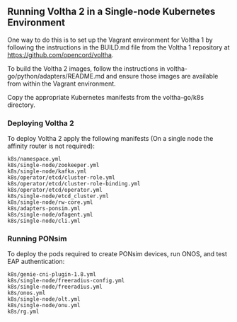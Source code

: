 ## Running Voltha 2 in a Single-node Kubernetes Environment

One way to do this is to set up the Vagrant environment for Voltha 1 by following the instructions
in the BUILD.md file from the Voltha 1 repository at https://github.com/opencord/voltha.

To build the Voltha 2 images, follow the instructions in voltha-go/python/adapters/README.md and
ensure those images are available from within the Vagrant environment.

Copy the appropriate Kubernetes manifests from the voltha-go/k8s directory.

### Deploying Voltha 2

To deploy Voltha 2 apply the following manifests (On a single node the affinity router is not required):
```
k8s/namespace.yml
k8s/single-node/zookeeper.yml
k8s/single-node/kafka.yml
k8s/operator/etcd/cluster-role.yml
k8s/operator/etcd/cluster-role-binding.yml
k8s/operator/etcd/operator.yml
k8s/single-node/etcd_cluster.yml
k8s/single-node/rw-core.yml
k8s/adapters-ponsim.yml
k8s/single-node/ofagent.yml
k8s/single-node/cli.yml
```

### Running PONsim

To deploy the pods required to create PONsim devices, run ONOS,  and test EAP authentication:
```
k8s/genie-cni-plugin-1.8.yml
k8s/single-node/freeradius-config.yml
k8s/single-node/freeradius.yml
k8s/onos.yml
k8s/single-node/olt.yml
k8s/single-node/onu.yml
k8s/rg.yml
```
